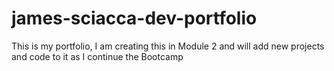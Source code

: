 # james-sciacca-dev-portfolio
This is my portfolio, I am creating this in Module 2 and will add new projects and code to it as I continue the Bootcamp
